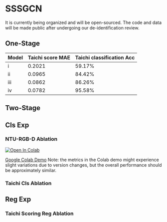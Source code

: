 # SSSGCN
It is currently being organized and will be open-sourced. The code and data will be made public after undergoing our de-identification review.
## One-Stage

| Model | Taichi score MAE | Taichi classification Acc |
|-------|------------------|---------------------------|
| i     | 0.2021           | 59.17%                    |
| ii    | 0.0965           | 84.42%                    |
| iii   | 0.0862           | 86.26%                    |
| iv    | 0.0782           | 95.58%                    |

## Two-Stage
## Cls Exp
### NTU-RGB-D Ablation
<a href="https://colab.research.google.com/drive/1V0WdSHMwRdxWYtxeiRg-8-VZBceH6bdE?usp=sharing"><img src="https://colab.research.google.com/assets/colab-badge.svg" alt="Open In Colab"></a> 

[Google Colab Demo](https://colab.research.google.com/drive/1V0WdSHMwRdxWYtxeiRg-8-VZBceH6bdE?usp=sharing) Note: the metrics in the Colab demo might experience slight variations due to version changes, but the overall performance should be approximately similar.

### Taichi Cls Ablation

## Reg Exp
### Taichi Scoring Reg Ablation
